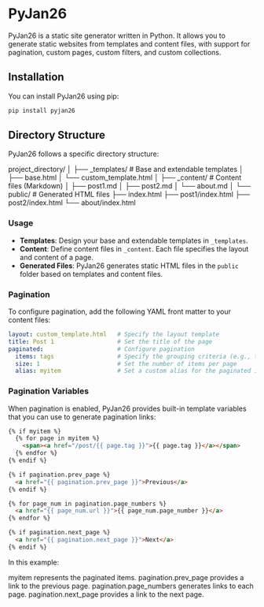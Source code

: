 # PyJan26
PyJan26 is a static site generator written in Python. It allows you to generate static websites from templates and content files, with support for pagination, custom pages, custom filters, and custom collections.

## Installation
You can install PyJan26 using pip:

```bash
pip install pyjan26
```

## Directory Structure

PyJan26 follows a specific directory structure:

project_directory/
│
├── _templates/ # Base and extendable templates
│ ├── base.html
│ └── custom_template.html
│
├── _content/ # Content files (Markdown)
│ ├── post1.md
│ ├── post2.md
│ └── about.md
│
└── public/ # Generated HTML files
├── index.html
├── post1/index.html
├── post2/index.html
└── about/index.html


### Usage

- **Templates**: Design your base and extendable templates in `_templates`.
- **Content**: Define content files in `_content`. Each file specifies the layout and content of a page.
- **Generated Files**: PyJan26 generates static HTML files in the `public` folder based on templates and content files.

### Pagination

To configure pagination, add the following YAML front matter to your content files:

```yaml
layout: custom_template.html   # Specify the layout template
title: Post 1                  # Set the title of the page
paginated:                     # Configure pagination
  items: tags                  # Specify the grouping criteria (e.g., tags)
  size: 1                      # Set the number of items per page
  alias: myitem                # Set a custom alias for the paginated items
```

### Pagination Variables
When pagination is enabled, PyJan26 provides built-in template variables that you can use to generate pagination links:

```html
{% if myitem %}
  {% for page in myitem %}
    <span><a href="/post/{{ page.tag }}">{{ page.tag }}</a></span>
  {% endfor %}
{% endif %}

{% if pagination.prev_page %}
  <a href="{{ pagination.prev_page }}">Previous</a>
{% endif %}

{% for page_num in pagination.page_numbers %}
  <a href="{{ page_num.url }}">{{ page_num.page_number }}</a>
{% endfor %}

{% if pagination.next_page %}
  <a href="{{ pagination.next_page }}">Next</a>
{% endif %}
```

In this example:

myitem represents the paginated items.
pagination.prev_page provides a link to the previous page.
pagination.page_numbers generates links to each page.
pagination.next_page provides a link to the next page.
